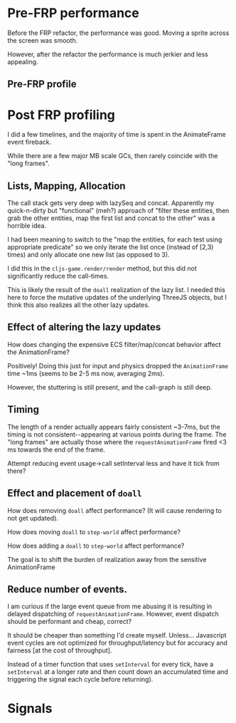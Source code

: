 # Pre-FRP performance

Before the FRP refactor, the performance was good. Moving a sprite across the screen was smooth.

However, after the refactor the performance is much jerkier and less appealing.

## Pre-FRP profile

# Post FRP profiling

I did a few timelines, and the majority of time is spent in the AnimateFrame event fireback.

While there are a few major MB scale GCs, then rarely coincide with the "long frames".

## Lists, Mapping, Allocation

The call stack gets very deep with lazySeq and concat. Apparently my quick-n-dirty but "functional" (meh?) approach of "filter these entities, then grab the other entities, map the first list and concat to the other" was a horrible idea.

I had been meaning to switch to the "map the entities, for each test using appropriate predicate" so we only iterate the list once (instead of [2,3) times) and only allocate one new list (as opposed to 3).

I did this in the `cljs-game.render/render` method, but this did not significantly reduce the call-times.

This is likely the result of the `doall` realization of the lazy list. I needed this here to force the mutative updates of the underlying ThreeJS objects, but I think this also realizes all the other lazy updates.

## Effect of altering the lazy updates

How does changing the expensive ECS filter/map/concat behavior affect the AnimationFrame?

Positively! Doing this just for input and physics dropped the `AnimationFrame` time ~1ms (seems to be 2-5 ms now, averaging 2ms).

However, the stuttering is still present, and the call-graph is still deep.

## Timing

The length of a render actually appears fairly consistent ~3-7ms, but the timing is not consistent--appearing at various points during the frame. The "long frames" are actually those where the `requestAnimationFrame` fired <3 ms towards the end of the frame.

Attempt reducing event usage->call setInterval less and have it tick from there?

## Effect and placement of `doall`

How does removing `doall` affect performance? (It will cause rendering to not get updated).

How does moving `doall` to `step-world` affect performance?

How does adding a `doall` to `step-world` affect performance?

The goal is to shift the burden of realization away from the sensitive AnimationFrame

## Reduce number of events.

I am curious if the large event queue from me abusing it is resulting in delayed dispatching of `requestAnimationFrame`. However, event dispatch should be performant and cheap, correct?

It should be cheaper than something I'd create myself. Unless... Javascript event cycles are not optimized for throughput/latency but for accuracy and fairness [at the cost of throughput].

Instead of a timer function that uses `setInterval` for every tick, have a `setInterval` at a longer rate and then count down an accumulated time and triggering the signal each cycle before returning).

# Signals